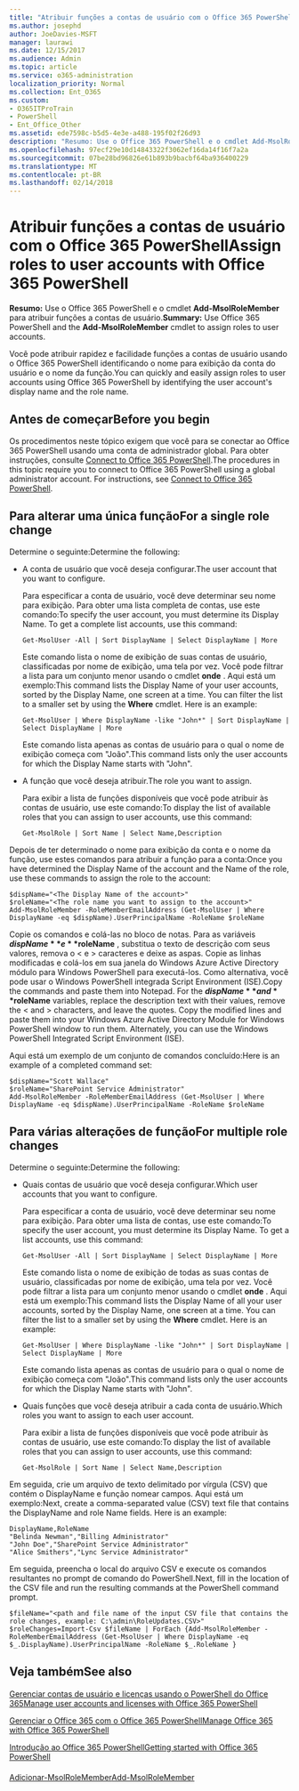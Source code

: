 ```yaml
---
title: "Atribuir funções a contas de usuário com o Office 365 PowerShell"
ms.author: josephd
author: JoeDavies-MSFT
manager: laurawi
ms.date: 12/15/2017
ms.audience: Admin
ms.topic: article
ms.service: o365-administration
localization_priority: Normal
ms.collection: Ent_O365
ms.custom:
- O365ITProTrain
- PowerShell
- Ent_Office_Other
ms.assetid: ede7598c-b5d5-4e3e-a488-195f02f26d93
description: "Resumo: Use o Office 365 PowerShell e o cmdlet Add-MsolRoleMember para atribuir funções a contas de usuário."
ms.openlocfilehash: 97ecf29e10d14843322f3062ef16da14f16f7a2a
ms.sourcegitcommit: 07be28bd96826e61b893b9bacbf64ba936400229
ms.translationtype: MT
ms.contentlocale: pt-BR
ms.lasthandoff: 02/14/2018
---
```

# <a name="assign-roles-to-user-accounts-with-office-365-powershell"></a><span data-ttu-id="9eb94-103">Atribuir funções a contas de usuário com o Office 365 PowerShell</span><span class="sxs-lookup"><span data-stu-id="9eb94-103">Assign roles to user accounts with Office 365 PowerShell</span></span>

 <span data-ttu-id="9eb94-104">**Resumo:** Use o Office 365 PowerShell e o cmdlet **Add-MsolRoleMember** para atribuir funções a contas de usuário.</span><span class="sxs-lookup"><span data-stu-id="9eb94-104">**Summary:** Use Office 365 PowerShell and the **Add-MsolRoleMember** cmdlet to assign roles to user accounts.</span></span>
  
<span data-ttu-id="9eb94-105">Você pode atribuir rapidez e facilidade funções a contas de usuário usando o Office 365 PowerShell identificando o nome para exibição da conta do usuário e o nome da função.</span><span class="sxs-lookup"><span data-stu-id="9eb94-105">You can quickly and easily assign roles to user accounts using Office 365 PowerShell by identifying the user account's display name and the role name.</span></span>
  
## <a name="before-you-begin"></a><span data-ttu-id="9eb94-106">Antes de começar</span><span class="sxs-lookup"><span data-stu-id="9eb94-106">Before you begin</span></span>

<span data-ttu-id="9eb94-p101">Os procedimentos neste tópico exigem que você para se conectar ao Office 365 PowerShell usando uma conta de administrador global. Para obter instruções, consulte [Connect to Office 365 PowerShell](connect-to-office-365-powershell.md).</span><span class="sxs-lookup"><span data-stu-id="9eb94-p101">The procedures in this topic require you to connect to Office 365 PowerShell using a global administrator account. For instructions, see [Connect to Office 365 PowerShell](connect-to-office-365-powershell.md).</span></span>
  
## <a name="for-a-single-role-change"></a><span data-ttu-id="9eb94-109">Para alterar uma única função</span><span class="sxs-lookup"><span data-stu-id="9eb94-109">For a single role change</span></span>

<span data-ttu-id="9eb94-110">Determine o seguinte:</span><span class="sxs-lookup"><span data-stu-id="9eb94-110">Determine the following:</span></span>
  
- <span data-ttu-id="9eb94-111">A conta de usuário que você deseja configurar.</span><span class="sxs-lookup"><span data-stu-id="9eb94-111">The user account that you want to configure.</span></span>
    
    <span data-ttu-id="9eb94-p102">Para especificar a conta de usuário, você deve determinar seu nome para exibição. Para obter uma lista completa de contas, use este comando:</span><span class="sxs-lookup"><span data-stu-id="9eb94-p102">To specify the user account, you must determine its Display Name. To get a complete list accounts, use this command:</span></span>
    
  ```
  Get-MsolUser -All | Sort DisplayName | Select DisplayName | More
  ```

    <span data-ttu-id="9eb94-p103">Este comando lista o nome de exibição de suas contas de usuário, classificadas por nome de exibição, uma tela por vez. Você pode filtrar a lista para um conjunto menor usando o cmdlet **onde** . Aqui está um exemplo:</span><span class="sxs-lookup"><span data-stu-id="9eb94-p103">This command lists the Display Name of your user accounts, sorted by the Display Name, one screen at a time. You can filter the list to a smaller set by using the **Where** cmdlet. Here is an example:</span></span>
    
  ```
  Get-MsolUser | Where DisplayName -like "John*" | Sort DisplayName | Select DisplayName | More
  ```

    <span data-ttu-id="9eb94-117">Este comando lista apenas as contas de usuário para o qual o nome de exibição começa com "João".</span><span class="sxs-lookup"><span data-stu-id="9eb94-117">This command lists only the user accounts for which the Display Name starts with "John".</span></span>
    
- <span data-ttu-id="9eb94-118">A função que você deseja atribuir.</span><span class="sxs-lookup"><span data-stu-id="9eb94-118">The role you want to assign.</span></span>
    
    <span data-ttu-id="9eb94-119">Para exibir a lista de funções disponíveis que você pode atribuir às contas de usuário, use este comando:</span><span class="sxs-lookup"><span data-stu-id="9eb94-119">To display the list of available roles that you can assign to user accounts, use this command:</span></span>
    
  ```
  Get-MsolRole | Sort Name | Select Name,Description
  ```

<span data-ttu-id="9eb94-120">Depois de ter determinado o nome para exibição da conta e o nome da função, use estes comandos para atribuir a função para a conta:</span><span class="sxs-lookup"><span data-stu-id="9eb94-120">Once you have determined the Display Name of the account and the Name of the role, use these commands to assign the role to the account:</span></span>
  
```
$dispName="<The Display Name of the account>"
$roleName="<The role name you want to assign to the account>"
Add-MsolRoleMember -RoleMemberEmailAddress (Get-MsolUser | Where DisplayName -eq $dispName).UserPrincipalName -RoleName $roleName
```

<span data-ttu-id="9eb94-p104">Copie os comandos e colá-las no bloco de notas. Para as variáveis **$dispName** e **$roleName** , substitua o texto de descrição com seus valores, remova o \< e > caracteres e deixe as aspas. Copie as linhas modificadas e colá-los em sua janela do Windows Azure Active Directory módulo para Windows PowerShell para executá-los. Como alternativa, você pode usar o Windows PowerShell integrada Script Environment (ISE).</span><span class="sxs-lookup"><span data-stu-id="9eb94-p104">Copy the commands and paste them into Notepad. For the **$dispName** and **$roleName** variables, replace the description text with their values, remove the \< and > characters, and leave the quotes. Copy the modified lines and paste them into your Windows Azure Active Directory Module for Windows PowerShell window to run them. Alternately, you can use the Windows PowerShell Integrated Script Environment (ISE).</span></span>
  
<span data-ttu-id="9eb94-125">Aqui está um exemplo de um conjunto de comandos concluído:</span><span class="sxs-lookup"><span data-stu-id="9eb94-125">Here is an example of a completed command set:</span></span>
  
```
$dispName="Scott Wallace"
$roleName="SharePoint Service Administrator"
Add-MsolRoleMember -RoleMemberEmailAddress (Get-MsolUser | Where DisplayName -eq $dispName).UserPrincipalName -RoleName $roleName
```

## <a name="for-multiple-role-changes"></a><span data-ttu-id="9eb94-126">Para várias alterações de função</span><span class="sxs-lookup"><span data-stu-id="9eb94-126">For multiple role changes</span></span>

<span data-ttu-id="9eb94-127">Determine o seguinte:</span><span class="sxs-lookup"><span data-stu-id="9eb94-127">Determine the following:</span></span>
  
- <span data-ttu-id="9eb94-128">Quais contas de usuário que você deseja configurar.</span><span class="sxs-lookup"><span data-stu-id="9eb94-128">Which user accounts that you want to configure.</span></span>
    
    <span data-ttu-id="9eb94-p105">Para especificar a conta de usuário, você deve determinar seu nome para exibição. Para obter uma lista de contas, use este comando:</span><span class="sxs-lookup"><span data-stu-id="9eb94-p105">To specify the user account, you must determine its Display Name. To get a list accounts, use this command:</span></span>
    
  ```
  Get-MsolUser -All | Sort DisplayName | Select DisplayName | More
  ```

    <span data-ttu-id="9eb94-p106">Este comando lista o nome de exibição de todas as suas contas de usuário, classificadas por nome de exibição, uma tela por vez. Você pode filtrar a lista para um conjunto menor usando o cmdlet **onde** . Aqui está um exemplo:</span><span class="sxs-lookup"><span data-stu-id="9eb94-p106">This command lists the Display Name of all your user accounts, sorted by the Display Name, one screen at a time. You can filter the list to a smaller set by using the **Where** cmdlet. Here is an example:</span></span>
    
  ```
  Get-MsolUser | Where DisplayName -like "John*" | Sort DisplayName | Select DisplayName | More
  ```

    <span data-ttu-id="9eb94-134">Este comando lista apenas as contas de usuário para o qual o nome de exibição começa com "João".</span><span class="sxs-lookup"><span data-stu-id="9eb94-134">This command lists only the user accounts for which the Display Name starts with "John".</span></span>
    
- <span data-ttu-id="9eb94-135">Quais funções que você deseja atribuir a cada conta de usuário.</span><span class="sxs-lookup"><span data-stu-id="9eb94-135">Which roles you want to assign to each user account.</span></span>
    
    <span data-ttu-id="9eb94-136">Para exibir a lista de funções disponíveis que você pode atribuir às contas de usuário, use este comando:</span><span class="sxs-lookup"><span data-stu-id="9eb94-136">To display the list of available roles that you can assign to user accounts, use this command:</span></span>
    
  ```
  Get-MsolRole | Sort Name | Select Name,Description
  ```

<span data-ttu-id="9eb94-p107">Em seguida, crie um arquivo de texto delimitado por vírgula (CSV) que contém o DisplayName e função nomear campos. Aqui está um exemplo:</span><span class="sxs-lookup"><span data-stu-id="9eb94-p107">Next, create a comma-separated value (CSV) text file that contains the DisplayName and role Name fields. Here is an example:</span></span>
  
```
DisplayName,RoleName
"Belinda Newman","Billing Administrator"
"John Doe","SharePoint Service Administrator"
"Alice Smithers","Lync Service Administrator"
```

<span data-ttu-id="9eb94-139">Em seguida, preencha o local do arquivo CSV e execute os comandos resultantes no prompt de comando do PowerShell.</span><span class="sxs-lookup"><span data-stu-id="9eb94-139">Next, fill in the location of the CSV file and run the resulting commands at the PowerShell command prompt.</span></span>
  
```
$fileName="<path and file name of the input CSV file that contains the role changes, example: C:\admin\RoleUpdates.CSV>"
$roleChanges=Import-Csv $fileName | ForEach {Add-MsolRoleMember -RoleMemberEmailAddress (Get-MsolUser | Where DisplayName -eq $_.DisplayName).UserPrincipalName -RoleName $_.RoleName }

```

## <a name="see-also"></a><span data-ttu-id="9eb94-140">Veja também</span><span class="sxs-lookup"><span data-stu-id="9eb94-140">See also</span></span>

#### 

[<span data-ttu-id="9eb94-141">Gerenciar contas de usuário e licenças usando o PowerShell do Office 365</span><span class="sxs-lookup"><span data-stu-id="9eb94-141">Manage user accounts and licenses with Office 365 PowerShell</span></span>](manage-user-accounts-and-licenses-with-office-365-powershell.md)
  
[<span data-ttu-id="9eb94-142">Gerenciar o Office 365 com o Office 365 PowerShell</span><span class="sxs-lookup"><span data-stu-id="9eb94-142">Manage Office 365 with Office 365 PowerShell</span></span>](manage-office-365-with-office-365-powershell.md)
  
[<span data-ttu-id="9eb94-143">Introdução ao Office 365 PowerShell</span><span class="sxs-lookup"><span data-stu-id="9eb94-143">Getting started with Office 365 PowerShell</span></span>](getting-started-with-office-365-powershell.md)
#### 

[<span data-ttu-id="9eb94-144">Adicionar-MsolRoleMember</span><span class="sxs-lookup"><span data-stu-id="9eb94-144">Add-MsolRoleMember</span></span>](https://msdn.microsoft.com/library/dn194120.aspx)

